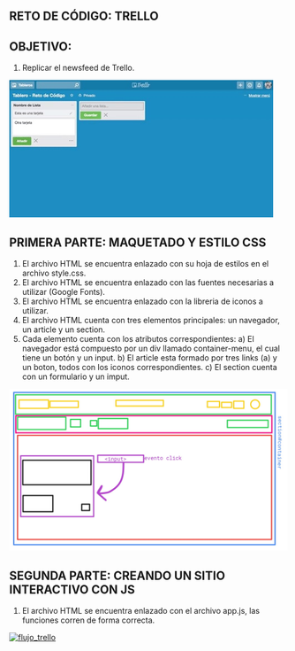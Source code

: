 ## RETO DE CÓDIGO: TRELLO

## OBJETIVO:
1. Replicar el newsfeed de Trello.

![Twitter Weebsite](assets/images/trello.jpg)

## PRIMERA PARTE: MAQUETADO Y ESTILO CSS
1. El archivo HTML se encuentra enlazado con su hoja de estilos en el archivo style.css.
2. El archivo HTML se encuentra enlazado con las fuentes necesarias a utilizar (Google Fonts).
3. El archivo HTML se encuentra enlazado con la libreria de iconos a utilizar.
4. El archivo HTML cuenta con tres elementos principales: un navegador, un article y un section.
5. Cada elemento cuenta con los atributos correspondientes:
   a) El navegador está compuesto por un div llamado container-menu, el cual tiene un botón y un input.
   b) El article esta formado por tres links (a) y un boton, todos con los iconos correspondientes.
   c) El section cuenta con un formulario y un imput.

![Diagrama Maquetado](assets/images/maquetado-trello.jpg)

## SEGUNDA PARTE: CREANDO UN SITIO INTERACTIVO CON JS
1. El archivo HTML se encuentra enlazado con el archivo app.js, las funciones corren de forma correcta.


<a href="https://ibb.co/eTnMnw"><img src="https://image.ibb.co/iKGE7w/flujo_trello.jpg" alt="flujo_trello" border="0"></a>
